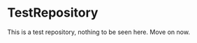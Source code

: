 TestRepository
==============

This is a test repository, nothing to be seen here. Move on now. 
 
 
  
 
 
 
 
 
